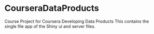 # CourseraDataProducts
Course Project for Coursera Developing Data Products 
This contains the single file app of the Shiny ui and server files.
